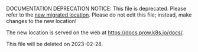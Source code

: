 DOCUMENTATION DEPRECATION NOTICE: This file is deprecated. Please refer to the
[new migrated
location](https://docs.prow.k8s.io/docs/overview/).
Please do not edit this file; instead, make changes to the new location!

The new location is served on the web at
https://docs.prow.k8s.io/docs/.

This file will be deleted on 2023-02-28.

